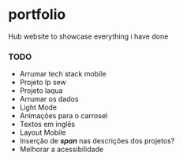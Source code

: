 # portfolio

Hub website to showcase everything i have done

### TODO

- Arrumar tech stack mobile
- Projeto lp sew
- Projeto laqua
- Arrumar os dados
- Light Mode
- Animações para o carrosel
- Textos em inglês
- Layout Mobile
- Inserção de **_span_** nas descrições dos projetos?
- Melhorar a acessibilidade
